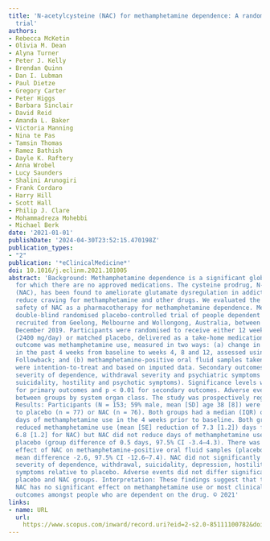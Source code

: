```yaml
---
title: 'N-acetylcysteine (NAC) for methamphetamine dependence: A randomised controlled
  trial'
authors:
- Rebecca McKetin
- Olivia M. Dean
- Alyna Turner
- Peter J. Kelly
- Brendan Quinn
- Dan I. Lubman
- Paul Dietze
- Gregory Carter
- Peter Higgs
- Barbara Sinclair
- David Reid
- Amanda L. Baker
- Victoria Manning
- Nina te Pas
- Tamsin Thomas
- Ramez Bathish
- Dayle K. Raftery
- Anna Wrobel
- Lucy Saunders
- Shalini Arunogiri
- Frank Cordaro
- Harry Hill
- Scott Hall
- Philip J. Clare
- Mohammadreza Mohebbi
- Michael Berk
date: '2021-01-01'
publishDate: '2024-04-30T23:52:15.470198Z'
publication_types:
- "2"
publication: '*eClinicalMedicine*'
doi: 10.1016/j.eclinm.2021.101005
abstract: 'Background: Methamphetamine dependence is a significant global health concern
  for which there are no approved medications. The cysteine prodrug, N-acetylcysteine
  (NAC), has been found to ameliorate glutamate dysregulation in addiction, and to
  reduce craving for methamphetamine and other drugs. We evaluated the efficacy and
  safety of NAC as a pharmacotherapy for methamphetamine dependence. Methods: A parallel
  double-blind randomised placebo-controlled trial of people dependent on methamphetamine
  recruited from Geelong, Melbourne and Wollongong, Australia, between July 2018 and
  December 2019. Participants were randomised to receive either 12 weeks of oral NAC
  (2400 mg/day) or matched placebo, delivered as a take-home medication. The primary
  outcome was methamphetamine use, measured in two ways: (a) change in days of use
  in the past 4 weeks from baseline to weeks 4, 8 and 12, assessed using the Timeline
  Followback; and (b) methamphetamine-positive oral fluid samples taken weekly. Analyses
  were intention-to-treat and based on imputed data. Secondary outcomes were craving,
  severity of dependence, withdrawal severity and psychiatric symptoms (depression,
  suicidality, hostility and psychotic symptoms). Significance levels were p < 0.025
  for primary outcomes and p < 0.01 for secondary outcomes. Adverse events were compared
  between groups by system organ class. The study was prospectively registered, ACTRN12618000366257.
  Results: Participants (N = 153; 59% male, mean [SD] age 38 [8]) were randomised
  to placebo (n = 77) or NAC (n = 76). Both groups had a median (IQR) of 24 (15–28)
  days of methamphetamine use in the 4 weeks prior to baseline. Both groups significantly
  reduced methamphetamine use (mean [SE] reduction of 7.3 [1.2]) days for placebo,
  6.8 [1.2] for NAC) but NAC did not reduce days of methamphetamine use more than
  placebo (group difference of 0.5 days, 97.5% CI -3.4–4.3). There was no significant
  effect of NAC on methamphetamine-positive oral fluid samples (placebo 79%, NAC 76%;
  mean difference -2.6, 97.5% CI -12.6–7.4). NAC did not significantly reduce craving,
  severity of dependence, withdrawal, suicidality, depression, hostility or psychotic
  symptoms relative to placebo. Adverse events did not differ significantly between
  placebo and NAC groups. Interpretation: These findings suggest that take-home oral
  NAC has no significant effect on methamphetamine use or most clinically related
  outcomes amongst people who are dependent on the drug. © 2021'
links:
- name: URL
  url: 
    https://www.scopus.com/inward/record.uri?eid=2-s2.0-85111100782&doi=10.1016%2fj.eclinm.2021.101005&partnerID=40&md5=13c09cfe25cb54c1211ca2f7ee7257b9
---
```

